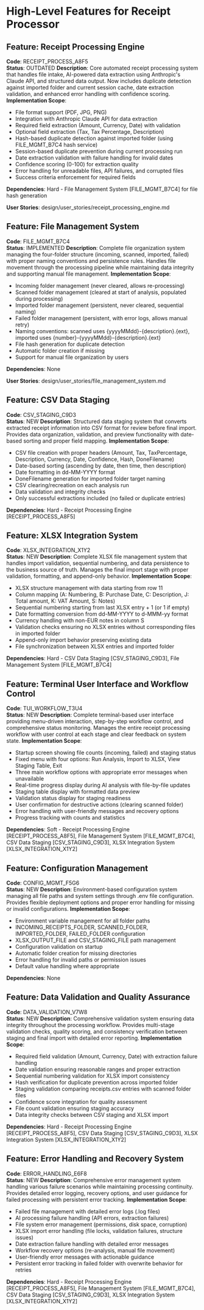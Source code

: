 # High-Level Features for Receipt Processor

## Feature: Receipt Processing Engine
**Code**: RECEIPT_PROCESS_A8F5  
**Status**: OUTDATED
**Description**: Core automated receipt processing system that handles file intake, AI-powered data extraction using Anthropic's Claude API, and structured data output. Now includes duplicate detection against imported folder and current session cache, date extraction validation, and enhanced error handling with confidence scoring.
**Implementation Scope**:
- File format support (PDF, JPG, PNG)
- Integration with Anthropic Claude API for data extraction
- Required field extraction (Amount, Currency, Date) with validation
- Optional field extraction (Tax, Tax Percentage, Description)
- Hash-based duplicate detection against imported folder (using FILE_MGMT_B7C4 hash service)
- Session-based duplicate prevention during current processing run
- Date extraction validation with failure handling for invalid dates
- Confidence scoring (0-100) for extraction quality
- Error handling for unreadable files, API failures, and corrupted files
- Success criteria enforcement for required fields

**Dependencies**: Hard - File Management System [FILE_MGMT_B7C4] for file hash generation

**User Stories**: design/user_stories/receipt_processing_engine.md

## Feature: File Management System
**Code**: FILE_MGMT_B7C4  
**Status**: IMPLEMENTED
**Description**: Complete file organization system managing the four-folder structure (incoming, scanned, imported, failed) with proper naming conventions and persistence rules. Handles file movement through the processing pipeline while maintaining data integrity and supporting manual file management.
**Implementation Scope**:
- Incoming folder management (never cleared, allows re-processing)
- Scanned folder management (cleared at start of analysis, populated during processing)
- Imported folder management (persistent, never cleared, sequential naming)
- Failed folder management (persistent, with error logs, allows manual retry)
- Naming conventions: scanned uses {yyyyMMdd}-{description}.{ext}, imported uses {number}-{yyyyMMdd}-{description}.{ext}
- File hash generation for duplicate detection
- Automatic folder creation if missing
- Support for manual file organization by users

**Dependencies**: None

**User Stories**: design/user_stories/file_management_system.md

## Feature: CSV Data Staging
**Code**: CSV_STAGING_C9D3  
**Status**: NEW
**Description**: Structured data staging system that converts extracted receipt information into CSV format for review before final import. Provides data organization, validation, and preview functionality with date-based sorting and proper field mapping.
**Implementation Scope**:
- CSV file creation with proper headers (Amount, Tax, TaxPercentage, Description, Currency, Date, Confidence, Hash, DoneFilename)
- Date-based sorting (ascending by date, then time, then description)
- Date formatting in dd-MM-YYYY format
- DoneFilename generation for imported folder target naming
- CSV clearing/recreation on each analysis run
- Data validation and integrity checks
- Only successful extractions included (no failed or duplicate entries)

**Dependencies**: Hard - Receipt Processing Engine [RECEIPT_PROCESS_A8F5]

## Feature: XLSX Integration System
**Code**: XLSX_INTEGRATION_X1Y2  
**Status**: NEW
**Description**: Complete XLSX file management system that handles import validation, sequential numbering, and data persistence to the business source of truth. Manages the final import stage with proper validation, formatting, and append-only behavior.
**Implementation Scope**:
- XLSX structure management with data starting from row 11
- Column mapping (A: Numbering, B: Purchase Date, C: Description, J: Total amount, K: VAT Amount, S: Notes)
- Sequential numbering starting from last XLSX entry + 1 (or 1 if empty)
- Date formatting conversion from dd-MM-YYYY to d-MMM-yy format
- Currency handling with non-EUR notes in column S
- Validation checks ensuring no XLSX entries without corresponding files in imported folder
- Append-only import behavior preserving existing data
- File synchronization between XLSX entries and imported folder

**Dependencies**: Hard - CSV Data Staging [CSV_STAGING_C9D3], File Management System [FILE_MGMT_B7C4]

## Feature: Terminal User Interface and Workflow Control
**Code**: TUI_WORKFLOW_T3U4  
**Status**: NEW
**Description**: Complete terminal-based user interface providing menu-driven interaction, step-by-step workflow control, and comprehensive status monitoring. Manages the entire receipt processing workflow with user control at each stage and clear feedback on system state.
**Implementation Scope**:
- Startup screen showing file counts (incoming, failed) and staging status
- Fixed menu with four options: Run Analysis, Import to XLSX, View Staging Table, Exit
- Three main workflow options with appropriate error messages when unavailable
- Real-time progress display during AI analysis with file-by-file updates
- Staging table display with formatted data preview
- Validation status display for staging readiness
- User confirmation for destructive actions (clearing scanned folder)
- Error handling with user-friendly messages and recovery options
- Progress tracking with counts and statistics

**Dependencies**: Soft - Receipt Processing Engine [RECEIPT_PROCESS_A8F5], File Management System [FILE_MGMT_B7C4], CSV Data Staging [CSV_STAGING_C9D3], XLSX Integration System [XLSX_INTEGRATION_X1Y2]

## Feature: Configuration Management
**Code**: CONFIG_MGMT_F5G6  
**Status**: NEW
**Description**: Environment-based configuration system managing all file paths and system settings through .env file configuration. Provides flexible deployment options and proper error handling for missing or invalid configurations.
**Implementation Scope**:
- Environment variable management for all folder paths
- INCOMING_RECEIPTS_FOLDER, SCANNED_FOLDER, IMPORTED_FOLDER, FAILED_FOLDER configuration
- XLSX_OUTPUT_FILE and CSV_STAGING_FILE path management
- Configuration validation on startup
- Automatic folder creation for missing directories
- Error handling for invalid paths or permission issues
- Default value handling where appropriate

**Dependencies**: None

## Feature: Data Validation and Quality Assurance
**Code**: DATA_VALIDATION_V7W8  
**Status**: NEW
**Description**: Comprehensive validation system ensuring data integrity throughout the processing workflow. Provides multi-stage validation checks, quality scoring, and consistency verification between staging and final import with detailed error reporting.
**Implementation Scope**:
- Required field validation (Amount, Currency, Date) with extraction failure handling
- Date validation ensuring reasonable ranges and proper extraction
- Sequential numbering validation for XLSX import consistency
- Hash verification for duplicate prevention across imported folder
- Staging validation comparing receipts.csv entries with scanned folder files
- Confidence score integration for quality assessment
- File count validation ensuring staging accuracy
- Data integrity checks between CSV staging and XLSX import

**Dependencies**: Hard - Receipt Processing Engine [RECEIPT_PROCESS_A8F5], CSV Data Staging [CSV_STAGING_C9D3], XLSX Integration System [XLSX_INTEGRATION_X1Y2]

## Feature: Error Handling and Recovery System
**Code**: ERROR_HANDLING_E6F8  
**Status**: NEW
**Description**: Comprehensive error management system handling various failure scenarios while maintaining processing continuity. Provides detailed error logging, recovery options, and user guidance for failed processing with persistent error tracking.
**Implementation Scope**:
- Failed file management with detailed error logs (.log files)
- AI processing failure handling (API errors, extraction failures)
- File system error management (permissions, disk space, corruption)
- XLSX import error handling (file locks, validation failures, structure issues)
- Date extraction failure handling with detailed error messages
- Workflow recovery options (re-analysis, manual file movement)
- User-friendly error messages with actionable guidance
- Persistent error tracking in failed folder with overwrite behavior for retries

**Dependencies**: Hard - Receipt Processing Engine [RECEIPT_PROCESS_A8F5], File Management System [FILE_MGMT_B7C4], CSV Data Staging [CSV_STAGING_C9D3], XLSX Integration System [XLSX_INTEGRATION_X1Y2]